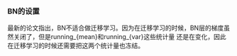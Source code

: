 ### BN的设置

最新的论文指出，BN不适合做迁移学习。因为在迁移学习的时候，BN层的梯度虽然关闭了，但是running_{mean}和running_{var}这些统计量 还是在变化，因此在迁移学习的时候还需要把这两个统计量也冻结。



